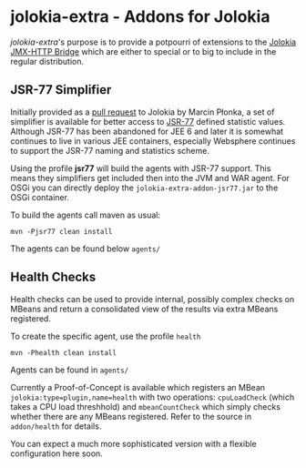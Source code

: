 # jolokia-extra - Addons for Jolokia

*jolokia-extra*'s purpose is to provide a potpourri of extensions to the [Jolokia JMX-HTTP Bridge](http://www.jolokia.org)
 which are either to special or to big to include in the regular distribution.  


## JSR-77 Simplifier

Initially provided as a [pull request](https://github.com/rhuss/jolokia/pull/50) to Jolokia by Marcin Płonka, a set 
of simplifier is available for better access to [JSR-77](https://jcp.org/aboutJava/communityprocess/mrel/jsr077/index.html) 
defined statistic values. Although JSR-77 has been abandoned for JEE 6 and later it is somewhat continues to live
in various JEE containers, especially Websphere continues to support the JSR-77 naming and statistics scheme.

Using the profile **jsr77** will build the agents with JSR-77 support. This means they simplifiers get included then 
into the JVM and WAR agent. For OSGi you can directly deploy the `jolokia-extra-addon-jsr77.jar` to the OSGi container. 

To build the agents call maven as usual:

    mvn -Pjsr77 clean install
     
The agents can be found below `agents/`

## Health Checks

Health checks can be used to provide internal, possibly complex checks on MBeans and return a consolidated view of the
results via extra MBeans registered.

To create the specific agent, use the profile `health`

    mvn -Phealth clean install

Agents can be found in `agents/`

Currently a Proof-of-Concept is available which registers an MBean `jolokia:type=plugin,name=health` with two operations:
`cpuLoadCheck` (which takes a CPU load threshhold) and `mbeanCountCheck` which simply checks whether there are any MBeans
registered. Refer to the source in `addon/health` for details.

You can expect a much more sophisticated version with a flexible configuration here soon.